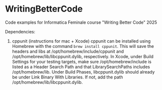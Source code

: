 # WritingBetterCode
Code examples for Informatica Feminale course "Writing Better Code" 2025

Dependencies:

1. cppunit (instructions for mac + Xcode)
cppunit can be installed using Homebrew with the command `brew install cppunit`.
This will save the headers and libs at /opt/homebrew/include/cppunit and
/opt/homebrew/lib/libcppunit.dylib, respectively. In Xcode, under Build Settings
for your testing targets, make sure /opt/homebrew/include is listed as a Header
Search Path and that LibrarySearchPaths includes /opt/homebrew/lib. Under Build
Phases, libcppunit.dylib should already be under Link Binary With Libraries. If
not, add the path /opt/homebrew/lib/libcppunit.dylib.


